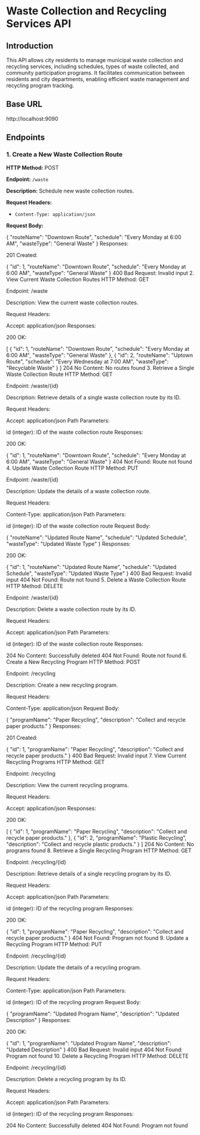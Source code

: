 # Waste Collection and Recycling Services API

## Introduction

This API allows city residents to manage municipal waste collection and recycling services, including schedules, types of waste collected, and community participation programs. It facilitates communication between residents and city departments, enabling efficient waste management and recycling program tracking.

## Base URL

http://localhost:9090

## Endpoints

### 1. Create a New Waste Collection Route

**HTTP Method:** POST

**Endpoint:** `/waste`

**Description:** Schedule new waste collection routes.

**Request Headers:**

- `Content-Type: application/json`

**Request Body:**


{
  "routeName": "Downtown Route",
  "schedule": "Every Monday at 6:00 AM",
  "wasteType": "General Waste"
}
Responses:

201 Created:

{
  "id": 1,
  "routeName": "Downtown Route",
  "schedule": "Every Monday at 6:00 AM",
  "wasteType": "General Waste"
}
400 Bad Request: Invalid input
2. View Current Waste Collection Routes
HTTP Method: GET

Endpoint: /waste

Description: View the current waste collection routes.

Request Headers:

Accept: application/json
Responses:

200 OK:

[
  {
    "id": 1,
    "routeName": "Downtown Route",
    "schedule": "Every Monday at 6:00 AM",
    "wasteType": "General Waste"
  },
  {
    "id": 2,
    "routeName": "Uptown Route",
    "schedule": "Every Wednesday at 7:00 AM",
    "wasteType": "Recyclable Waste"
  }
]
204 No Content: No routes found
3. Retrieve a Single Waste Collection Route
HTTP Method: GET

Endpoint: /waste/{id}

Description: Retrieve details of a single waste collection route by its ID.

Request Headers:

Accept: application/json
Path Parameters:

id (integer): ID of the waste collection route
Responses:

200 OK:

{
  "id": 1,
  "routeName": "Downtown Route",
  "schedule": "Every Monday at 6:00 AM",
  "wasteType": "General Waste"
}
404 Not Found: Route not found
4. Update Waste Collection Route
HTTP Method: PUT

Endpoint: /waste/{id}

Description: Update the details of a waste collection route.

Request Headers:

Content-Type: application/json
Path Parameters:

id (integer): ID of the waste collection route
Request Body:


{
  "routeName": "Updated Route Name",
  "schedule": "Updated Schedule",
  "wasteType": "Updated Waste Type"
}
Responses:

200 OK:

{
  "id": 1,
  "routeName": "Updated Route Name",
  "schedule": "Updated Schedule",
  "wasteType": "Updated Waste Type"
}
400 Bad Request: Invalid input
404 Not Found: Route not found
5. Delete a Waste Collection Route
HTTP Method: DELETE

Endpoint: /waste/{id}

Description: Delete a waste collection route by its ID.

Request Headers:

Accept: application/json
Path Parameters:

id (integer): ID of the waste collection route
Responses:

204 No Content: Successfully deleted
404 Not Found: Route not found
6. Create a New Recycling Program
HTTP Method: POST

Endpoint: /recycling

Description: Create a new recycling program.

Request Headers:

Content-Type: application/json
Request Body:


{
  "programName": "Paper Recycling",
  "description": "Collect and recycle paper products."
}
Responses:

201 Created:

{
  "id": 1,
  "programName": "Paper Recycling",
  "description": "Collect and recycle paper products."
}
400 Bad Request: Invalid input
7. View Current Recycling Programs
HTTP Method: GET

Endpoint: /recycling

Description: View the current recycling programs.

Request Headers:

Accept: application/json
Responses:

200 OK:

[
  {
    "id": 1,
    "programName": "Paper Recycling",
    "description": "Collect and recycle paper products."
  },
  {
    "id": 2,
    "programName": "Plastic Recycling",
    "description": "Collect and recycle plastic products."
  }
]
204 No Content: No programs found
8. Retrieve a Single Recycling Program
HTTP Method: GET

Endpoint: /recycling/{id}

Description: Retrieve details of a single recycling program by its ID.

Request Headers:

Accept: application/json
Path Parameters:

id (integer): ID of the recycling program
Responses:

200 OK:

{
  "id": 1,
  "programName": "Paper Recycling",
  "description": "Collect and recycle paper products."
}
404 Not Found: Program not found
9. Update a Recycling Program
HTTP Method: PUT

Endpoint: /recycling/{id}

Description: Update the details of a recycling program.

Request Headers:

Content-Type: application/json
Path Parameters:

id (integer): ID of the recycling program
Request Body:


{
  "programName": "Updated Program Name",
  "description": "Updated Description"
}
Responses:

200 OK:

{
  "id": 1,
  "programName": "Updated Program Name",
  "description": "Updated Description"
}
400 Bad Request: Invalid input
404 Not Found: Program not found
10. Delete a Recycling Program
HTTP Method: DELETE

Endpoint: /recycling/{id}

Description: Delete a recycling program by its ID.

Request Headers:

Accept: application/json
Path Parameters:

id (integer): ID of the recycling program
Responses:

204 No Content: Successfully deleted
404 Not Found: Program not found
